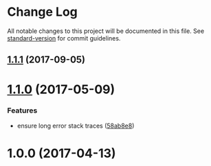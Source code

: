 # Change Log

All notable changes to this project will be documented in this file. See [standard-version](https://github.com/conventional-changelog/standard-version) for commit guidelines.

<a name="1.1.1"></a>
## [1.1.1](https://github.com/medikoo/tape-index/compare/v1.1.0...v1.1.1) (2017-09-05)



<a name="1.1.0"></a>
# [1.1.0](https://github.com/medikoo/tape-index/compare/v1.0.0...v1.1.0) (2017-05-09)


### Features

* ensure long error stack traces ([58ab8e8](https://github.com/medikoo/tape-index/commit/58ab8e8))



<a name="1.0.0"></a>
# 1.0.0 (2017-04-13)
